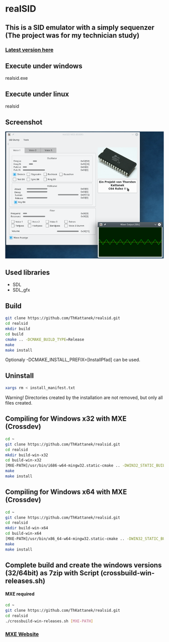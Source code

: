 # realSID
## This is a SID emulator with a simply sequenzer (The project was for my technician study)
### [Latest version here](https://github.com/ThKattanek/realsid/releases/latest)

## Execute under windows
realsid.exe

## Execute under linux
realsid

## Screenshot
![Screenshot](screenshot.png)

## Used libraries
* SDL
* SDL_gfx

## Build
```bash
git clone https://github.com/ThKattanek/realsid.git
cd realsid
mkdir build
cd build
cmake .. -DCMAKE_BUILD_TYPE=Release
make
make install
```
Optionaly -DCMAKE_INSTALL_PREFIX=[InstallPfad] can be used.

## Uninstall
```bash
xargs rm < install_manifest.txt
```
Warning! Directories created by the installation are not removed, but only all files created.

## Compiling for Windows x32 with MXE (Crossdev)
```bash
cd ~
git clone https://github.com/ThKattanek/realsid.git
cd realsid
mkdir build-win-x32
cd build-win-x32
[MXE-PATH]/usr/bin/i686-w64-mingw32.static-cmake .. -DWIN32_STATIC_BUILD=TRUE -DCMAKE_INSTALL_PREFIX=../install-win-x32
make
make install
```
## Compiling for Windows x64 with MXE (Crossdev)
```bash
cd ~
git clone https://github.com/ThKattanek/realsid.git
cd realsid
mkdir build-win-x64
cd build-win-x64
[MXE-PATH]/usr/bin/x86_64-w64-mingw32.static-cmake .. -DWIN32_STATIC_BUILD=TRUE -DCMAKE_INSTALL_PREFIX=../install-win-x64
make
make install
```
## Complete build and create the windows versions (32/64bit) as 7zip with Script (crossbuild-win-releases.sh)
#### MXE required
```bash
cd ~
git clone https://github.com/ThKattanek/realsid.git
cd realsid
./crossbuild-win-releases.sh [MXE-PATH]
```
### [MXE Website](http://mxe.cc)
